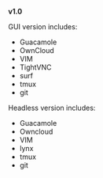 **v1.0**

GUI version includes: 

  - Guacamole
  - OwnCloud
  - VIM
  - TightVNC
  - surf
  - tmux
  - git
  
Headless version includes:

  - Guacamole
  - Owncloud
  - VIM
  - lynx
  - tmux
  - git
